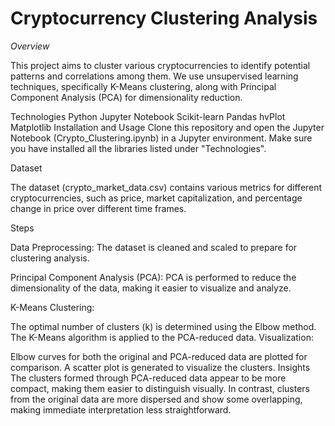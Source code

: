 # Cryptocurrency Clustering Analysis
*Overview*

This project aims to cluster various cryptocurrencies to identify potential patterns and correlations among them. We use unsupervised learning techniques, specifically K-Means clustering, along with Principal Component Analysis (PCA) for dimensionality reduction.

Technologies
Python
Jupyter Notebook
Scikit-learn
Pandas
hvPlot
Matplotlib
Installation and Usage
Clone this repository and open the Jupyter Notebook (Crypto_Clustering.ipynb) in a Jupyter environment. Make sure you have installed all the libraries listed under "Technologies".

Dataset

The dataset (crypto_market_data.csv) contains various metrics for different cryptocurrencies, such as price, market capitalization, and percentage change in price over different time frames.

Steps

Data Preprocessing: The dataset is cleaned and scaled to prepare for clustering analysis.

Principal Component Analysis (PCA): PCA is performed to reduce the dimensionality of the data, making it easier to visualize and analyze.

K-Means Clustering:

The optimal number of clusters (k) is determined using the Elbow method.
The K-Means algorithm is applied to the PCA-reduced data.
Visualization:

Elbow curves for both the original and PCA-reduced data are plotted for comparison.
A scatter plot is generated to visualize the clusters.
Insights
The clusters formed through PCA-reduced data appear to be more compact, making them easier to distinguish visually. In contrast, clusters from the original data are more dispersed and show some overlapping, making immediate interpretation less straightforward.
